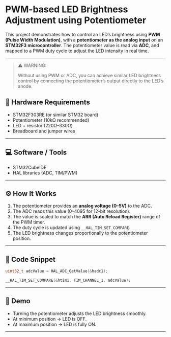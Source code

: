 # PWM-based LED Brightness Adjustment using Potentiometer

This project demonstrates how to control an LED’s brightness using **PWM (Pulse Width Modulation)**, with a **potentiometer as the analog input** on an **STM32F3 microcontroller**.
The potentiometer value is read via **ADC**, and mapped to a PWM duty cycle to adjust the LED intensity in real time.

---
> ⚠️ WARNING:
>
> Without using PWM or ADC, you can achieve similar LED brightness control by connecting the potentiometer’s output directly to the LED’s anode.

## 🔧 Hardware Requirements

* STM32F303RE (or similar STM32 board)
* Potentiometer (10kΩ recommended)
* LED + resistor (220Ω–330Ω)
* Breadboard and jumper wires

---

## 💻 Software / Tools

* STM32CubeIDE
* HAL libraries (ADC, TIM/PWM)

---

## ⚙️ How It Works

1. The potentiometer provides an **analog voltage (0–5V)** to the ADC.
2. The ADC reads this value (0–4095 for 12-bit resolution).
3. The value is scaled to match the **ARR (Auto Reload Register)** range of the PWM timer.
4. The duty cycle is updated using `__HAL_TIM_SET_COMPARE`.
5. The LED brightness changes proportionally to the potentiometer position.

---

## 📂 Code Snippet

```c
uint32_t adcValue = HAL_ADC_GetValue(&hadc1);

__HAL_TIM_SET_COMPARE(&htim1, TIM_CHANNEL_1, adcValue);
```

---

## 🚀 Demo

* Turning the potentiometer adjusts the LED brightness smoothly.
* At minimum position → LED is OFF.
* At maximum position → LED is fully ON.

---

